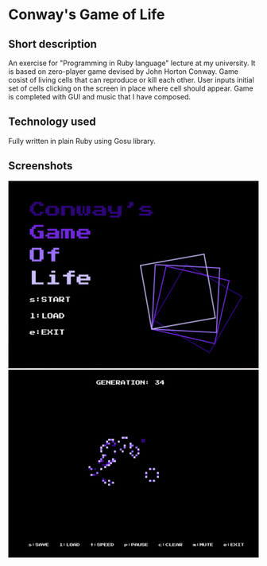 # Conway's Game of Life
## Short description
An exercise for "Programming in Ruby language" lecture at my university.
It is based on zero-player game devised by John Horton Conway.
Game cosist of living cells that can reproduce or kill each other.
User inputs initial set of cells clicking on the screen in place where cell should appear.
Game is completed with GUI and music that I have composed.

## Technology used 
Fully written in plain Ruby using Gosu library.

## Screenshots
![Main Menu](https://github.com/sposzwa/conways-game-of-life/blob/presentation/screenshots/screen-01.png?raw=true)
![Gameplay](https://github.com/sposzwa/conways-game-of-life/blob/presentation/screenshots/screen-02.gif?raw=true)
